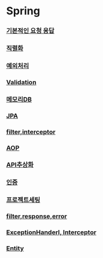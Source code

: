# Spring
### [기본적인 요청 응답](https://github.com/kps990515/flab/tree/master/spring/1.requestresponse)
### [직렬화](https://github.com/kps990515/flab/tree/master/spring/2.serialize)
### [예외처리](https://github.com/kps990515/flab/tree/master/spring/3.exception)
### [Validation](https://github.com/kps990515/flab/tree/master/spring/4.validation)
### [메모리DB](https://github.com/kps990515/flab/tree/master/spring/5.memoryDb)
### [JPA](https://github.com/kps990515/flab/tree/master/spring/6.jpa)
### [filter,interceptor](https://github.com/kps990515/flab/tree/master/spring/7.filter)
### [AOP](https://github.com/kps990515/flab/tree/master/spring/8.aop)
### [API추상화](https://github.com/kps990515/flab/tree/master/spring/9.abstract)
### [인증](https://github.com/kps990515/flab/tree/master/spring/10.certification)
### [프로젝트세팅](https://github.com/kps990515/flab/tree/master/spring/11.setting)
### [filter,response,error](https://github.com/kps990515/flab/tree/master/spring/12.filterResultError)
### [ExceptionHanderl, Interceptor](https://github.com/kps990515/flab/tree/master/spring/13.ExceptionInterceptor)
### [Entity](https://github.com/kps990515/flab/tree/master/spring/14.Entity)

